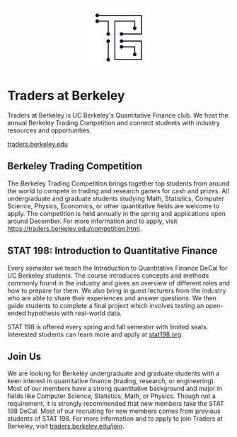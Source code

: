 <p align="center"><a target="_blank" href="https://traders.berkeley.edu/"><img src="logo_with_background.png" alt="Traders at Berkeley Logo"></a></p>

# Traders at Berkeley
Traders at Berkeley is UC Berkeley's Quantitative Finance club. We host the annual Berkeley Trading Competition and connect students with industry resources and opportunities.

[traders.berkeley.edu](https://traders.berkeley.edu/)

## Berkeley Trading Competition
The Berkeley Trading Competition brings together top students from around the world to compete in trading and research games for cash and prizes. All undergraduate and graduate students studying Math, Statistics, Computer Science, Physics, Economics, or other quantitative fields are welcome to apply. The competition is held annually in the spring and applications open around December. For more information and to apply, visit https://traders.berkeley.edu/competition.html.

## STAT 198: Introduction to Quantitative Finance
Every semester we teach the Introduction to Quantitative Finance DeCal for UC Berkeley students. The course introduces concepts and methods commonly found in the industry and gives an overview of different roles and how to prepare for them. We also bring in guest lecturers from the industry who are able to share their experiences and answer questions. We then guide students to complete a final project which involves testing an open-ended hypothesis with real-world data.

STAT 198 is offered every spring and fall semester with limited seats. Interested students can learn more and apply at [stat198.org](https://stat198.org/). 

## Join Us
We are looking for Berkeley undergraduate and graduate students with a keen interest in quantitative finance (trading, research, or engineering). Most of our members have a strong quantitative background and major in fields like Computer Science, Statistics, Math, or Physics. Though not a requirement, it is strongly recommended that new members take the STAT 198 DeCal. Most of our recruiting for new members comes from previous students of STAT 198. For more information and to apply to join Traders at Berkeley, visit [traders.berkeley.edu/join](https://traders.berkeley.edu/join.html).

